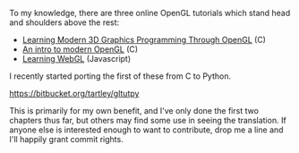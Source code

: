 <!--
.. title: Python port of Modern 3D Graphics using OpenGL tutorial
.. slug: python-port-of-modern-3d-graphics-using-opengl-tutorial
.. date: 2011-04-20 14:23:54-05:00
.. tags: python,graphics
.. link: 
.. description: 
.. type: text
-->


To my knowledge, there are three online OpenGL tutorials which stand
head and shoulders above the rest:

-   [Learning Modern 3D Graphics Programming Through
    OpenGL](http://www.arcsynthesis.org/gltut/index.html) (C)
-   [An intro to modern
    OpenGL](http://duriansoftware.com/joe/An-intro-to-modern-OpenGL.-Table-of-Contents.html) (C)
-   [Learning
    WebGL](http://learningwebgl.com/blog/?category_name=lessons)
    (Javascript)

I recently started porting the first of these from C to Python.

<https://bitbucket.org/tartley/gltutpy>

This is primarily for my own benefit, and I've only done the first two
chapters thus far, but others may find some use in seeing the
translation. If anyone else is interested enough to want to contribute,
drop me a line and I'll happily grant commit rights.